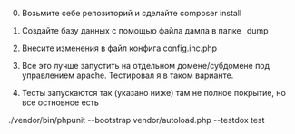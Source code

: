 0. Возьмите себе репозиторий и сделайте composer install

1. Создайте базу данных с помощью файла дампа в папке _dump

2. Внесите изменения в файл конфига config.inc.php

3. Все это лучше запустить на отдельном домене/субдомене под управлением apache. Тестировал я в таком варианте.

4. Тесты запускаются так (указано ниже) там не полное покрытие, но все остновное есть

./vendor/bin/phpunit --bootstrap vendor/autoload.php --testdox test
